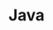 ---
    title: Java
    permalink: /categories/java/
    layout: category
    author_profile: true
    taxonomy: java
---